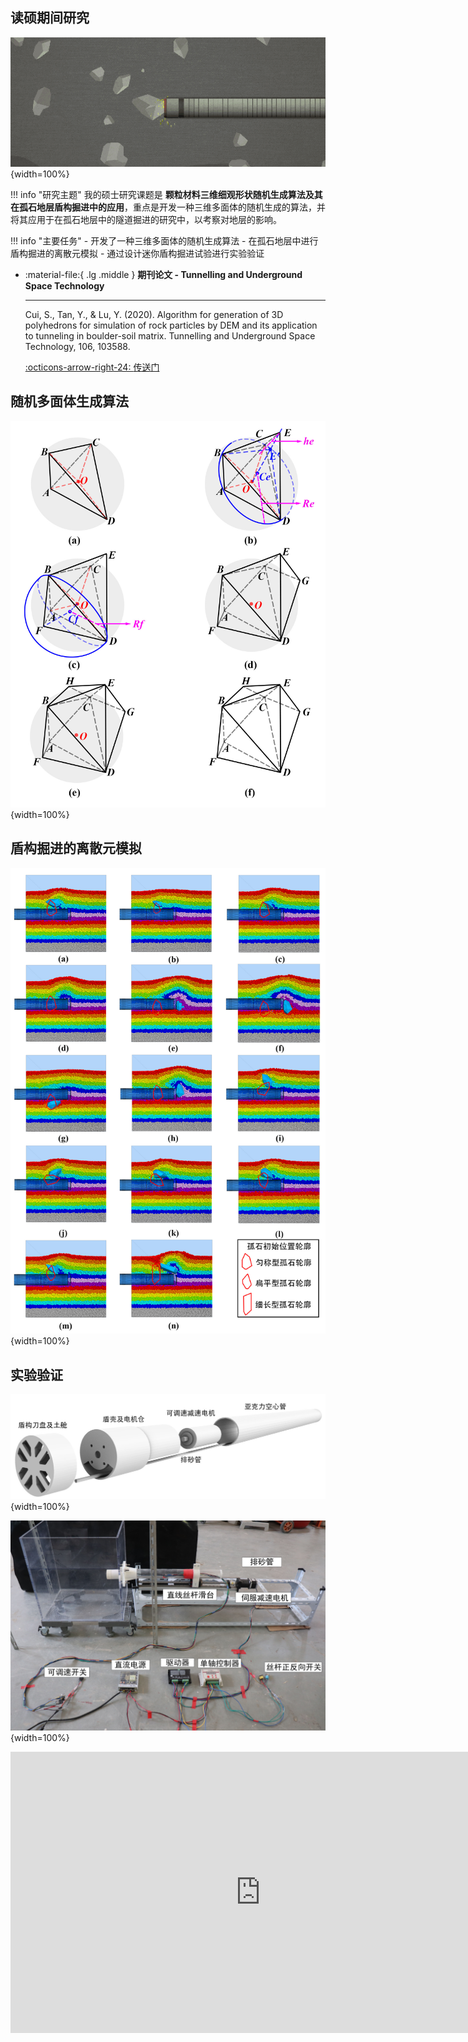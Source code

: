 ## __读硕期间研究__

![TBM](TBM.png){width=100%}

!!! info "研究主题"
    我的硕士研究课题是 __颗粒材料三维细观形状随机生成算法及其在孤石地层盾构掘进中的应用__，重点是开发一种三维多面体的随机生成的算法，并将其应用于在孤石地层中的隧道掘进的研究中，以考察对地层的影响。

!!! info "主要任务"
    - 开发了一种三维多面体的随机生成算法
    - 在孤石地层中进行盾构掘进的离散元模拟
    - 通过设计迷你盾构掘进试验进行实验验证

<div class="grid cards" markdown>

-   :material-file:{ .lg .middle } __期刊论文 - Tunnelling and Underground Space Technology__
    
    ---
    
    Cui, S., Tan, Y., & Lu, Y. (2020). Algorithm for generation of 3D polyhedrons for simulation of rock particles by DEM and its application to tunneling in boulder-soil matrix. Tunnelling and Underground Space Technology, 106, 103588.
    
    [:octicons-arrow-right-24: <a href="https://doi.org/10.1016/j.tust.2020.103588" target="_blank"> 传送门 </a>](#)

</div>

## __随机多面体生成算法__

![ALGO](ALGO.jpg){width=100%}

## __盾构掘进的离散元模拟__

![TUNNELING](TUNNELING.jpg){width=100%}

## __实验验证__

![miniTBM](miniTBM.jpg){width=100%}

![SETUP](SETUP.jpg){width=100%}

<iframe width="800" height="450" src="https://www.youtube-nocookie.com/embed/ZqYrFJc2pJ8" frameborder="0" allowfullscreen></iframe>
